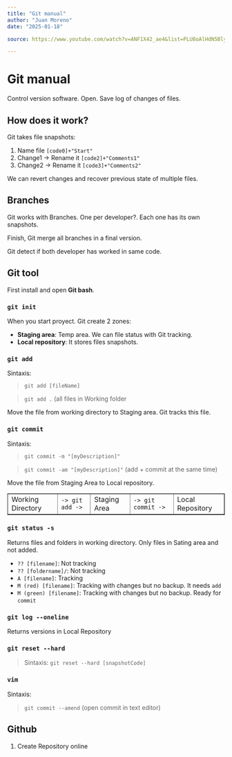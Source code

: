 ```yaml
---
title: "Git manual"
author: "Juan Moreno"
date: "2025-01-18"

source: https://www.youtube.com/watch?v=ANF1X42_ae4&list=PLU8oAlHdN5BlyaPFiNQcV0xDqy0eR35aU<

---
```


# Git manual
Control version software. Open. Save log of changes of files.

## How does it work?

Git takes file snapshots:

1. Name file ```[code0]+"Start"```
2. Change1 -> Rename it ```[code2]+"Comments1"```
3. Change2 -> Rename it ```[code3]+"Comments2"```

We can revert changes and recover previous state of multiple files.

## Branches
Git works with Branches. One per developer?. Each one has its own snapshots.

Finish, Git merge all branches in a final version.

Git detect if both developer has worked in same code.

## Git tool
First install and open **Git bash**.

### ```git init```
When you start proyect. Git create 2 zones:

- **Staging area**: Temp area. We can file status with Git tracking.
- **Local repository**: It stores files snapshots.

### ```git add```
Sintaxis:
>```git add [fileName]```

>```git add .``` (all files in Working folder

Move the file from working directory to Staging area. Git tracks this file.

### ```git commit```
Sintaxis:
>```git commit -m "[myDescription]"```

>```git commit -am "[myDescription]"``` (add + commit at the same time)

Move the file from Staging Area to Local repository.

<table border="1">
<tr>
	<td>Working Directory</td>
	<td><code>-> git add -></code></td>
	<td>Staging Area</td>
	<td><code>-> git commit -></code></td>
	<td>Local Repository</td>
</tr>
</table>

### ```git status -s```
Returns files and folders in working directory. Only files in Sating area and not added.

- ```?? [filename]```: Not tracking
- ```?? [foldername]/```: Not tracking
- ```A [filename]```: Tracking
- ```M (red) [filename]```: Tracking with changes but no backup. It needs ```add```
- ```M (green) [filename]```: Tracking with changes but no backup. Ready for ```commit```

### ```git log --oneline```
Returns versions in Local Repository

### ```git reset --hard```
>Sintaxis: ```git reset --hard [snapshotCode]```

### ```vim```
Sintaxis:
>```git commit --amend``` (open commit in text editor)

## Github
1. Create Repository online
























